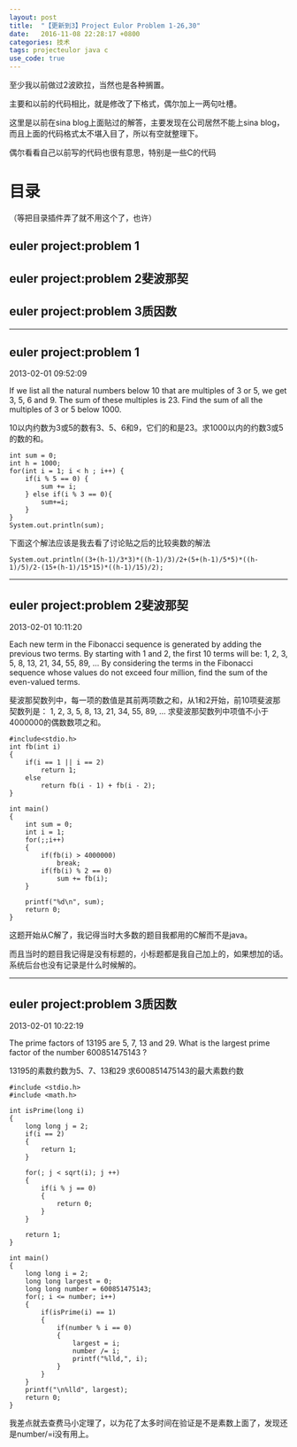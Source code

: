 ```yaml
---
layout: post
title:  "【更新到3】Project Eulor Problem 1-26,30"
date:   2016-11-08 22:28:17 +0800
categories: 技术
tags: projecteulor java c
use_code: true
---
```

至少我以前做过2波欧拉，当然也是各种搁置。

主要和以前的代码相比，就是修改了下格式，偶尔加上一两句吐槽。

这里是以前在sina blog上面贴过的解答，主要发现在公司居然不能上sina blog，而且上面的代码格式太不堪入目了，所以有空就整理下。

偶尔看看自己以前写的代码也很有意思，特别是一些C的代码

# 目录 #
（等把目录插件弄了就不用这个了，也许）

## euler project:problem 1 ##

## euler project:problem 2斐波那契 ##

## euler project:problem 3质因数 ##

<!--more-->

--------

## euler project:problem 1 ##
2013-02-01 09:52:09

If we list all the natural numbers below 10 that are multiples of 3 or 5, we get 3, 5, 6 and 9. The sum of these multiples is 23. Find the sum of all the multiples of 3 or 5 below 1000. 

10以内约数为3或5的数有3、5、6和9，它们的和是23。求1000以内的约数3或5的数的和。

    int sum = 0;
    int h = 1000;  
    for(int i = 1; i < h ; i++) {
        if(i % 5 == 0) {
            sum += i;
        } else if(i % 3 == 0){
            sum+=i;  
        }
    }
    System.out.println(sum);

下面这个解法应该是我去看了讨论贴之后的比较奥数的解法

    System.out.println((3+(h-1)/3*3)*((h-1)/3)/2+(5+(h-1)/5*5)*((h-1)/5)/2-(15+(h-1)/15*15)*((h-1)/15)/2); 
    
--------

## euler project:problem 2斐波那契 ##
2013-02-01 10:11:20

Each new term in the Fibonacci sequence is generated by adding the previous two terms. By starting with 1 and 2, the first 10 terms will be: 1, 2, 3, 5, 8, 13, 21, 34, 55, 89, ... By considering the terms in the Fibonacci sequence whose values do not exceed four million, find the sum of the even-valued terms. 

斐波那契数列中，每一项的数值是其前两项数之和，从1和2开始，前10项斐波那契数列是： 1, 2, 3, 5, 8, 13, 21, 34, 55, 89, ... 求斐波那契数列中项值不小于4000000的偶数数项之和。

    #include<stdio.h>
    int fb(int i)
    {  
        if(i == 1 || i == 2)
            return 1;
        else
            return fb(i - 1) + fb(i - 2);
    }

    int main()
    {
        int sum = 0;
        int i = 1;
        for(;;i++)
        {  
            if(fb(i) > 4000000)
                break;
            if(fb(i) % 2 == 0)
                sum += fb(i);
        }

        printf("%d\n", sum);
        return 0;
    }

这题开始从C解了，我记得当时大多数的题目我都用的C解而不是java。

而且当时的题目我记得是没有标题的，小标题都是我自己加上的，如果想加的话。系统后台也没有记录是什么时候解的。

--------

## euler project:problem 3质因数 ##
2013-02-01 10:22:19

The prime factors of 13195 are 5, 7, 13 and 29. What is the largest prime factor of the number 600851475143 ?

13195的素数约数为5、7、13和29 求600851475143的最大素数约数

    #include <stdio.h>
    #include <math.h>

    int isPrime(long i)
    {  
        long long j = 2;
        if(i == 2)
        {  
            return 1;
        }
        
        for(; j < sqrt(i); j ++)
        {  
            if(i % j == 0)
            {  
                return 0;
            }
        }

        return 1;
    }

    int main()
    {  
        long long i = 2;
        long long largest = 0;
        long long number = 600851475143;
        for(; i <= number; i++)
        {
            if(isPrime(i) == 1)
            {
                if(number % i == 0)
                {
                    largest = i;
                    number /= i;
                    printf("%lld,", i);
                }
            }
        }
        printf("\n%lld", largest);
        return 0;
    }

我差点就去查费马小定理了，以为花了太多时间在验证是不是素数上面了，发现还是number/=i没有用上。

